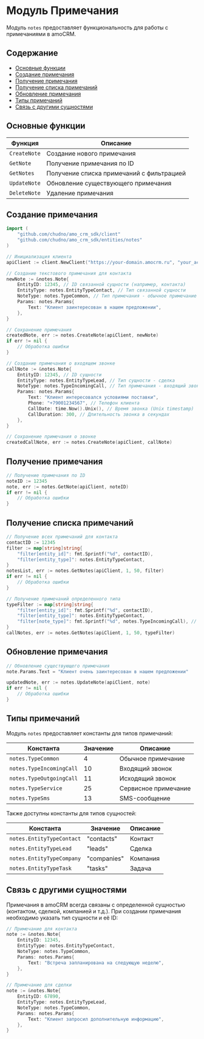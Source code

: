 # Модуль Примечания

Модуль `notes` предоставляет функциональность для работы с примечаниями в amoCRM.

## Содержание

- [Основные функции](#основные-функции)
- [Создание примечания](#создание-примечания)
- [Получение примечания](#получение-примечания)
- [Получение списка примечаний](#получение-списка-примечаний)
- [Обновление примечания](#обновление-примечания)
- [Типы примечаний](#типы-примечаний)
- [Связь с другими сущностями](#связь-с-другими-сущностями)

## Основные функции

| Функция | Описание |
|---------|----------|
| `CreateNote` | Создание нового примечания |
| `GetNote` | Получение примечания по ID |
| `GetNotes` | Получение списка примечаний с фильтрацией |
| `UpdateNote` | Обновление существующего примечания |
| `DeleteNote` | Удаление примечания |

## Создание примечания

```go
import (
    "github.com/chudno/amo_crm_sdk/client"
    "github.com/chudno/amo_crm_sdk/entities/notes"
)

// Инициализация клиента
apiClient := client.NewClient("https://your-domain.amocrm.ru", "your_access_token")

// Создание текстового примечания для контакта
newNote := &notes.Note{
    EntityID: 12345, // ID связанной сущности (например, контакта)
    EntityType: notes.EntityTypeContact, // Тип связанной сущности
    NoteType: notes.TypeCommon, // Тип примечания - обычное примечание
    Params: notes.Params{
        Text: "Клиент заинтересован в нашем предложении",
    },
}

// Сохранение примечания
createdNote, err := notes.CreateNote(apiClient, newNote)
if err != nil {
    // Обработка ошибки
}

// Создание примечания о входящем звонке
callNote := &notes.Note{
    EntityID: 12345, // ID сущности
    EntityType: notes.EntityTypeLead, // Тип сущности - сделка
    NoteType: notes.TypeIncomingCall, // Тип примечания - входящий звонок
    Params: notes.Params{
        Text: "Клиент интересовался условиями поставки",
        Phone: "+79001234567", // Телефон клиента
        CallDate: time.Now().Unix(), // Время звонка (Unix timestamp)
        CallDuration: 300, // Длительность звонка в секундах
    },
}

// Сохранение примечания о звонке
createdCallNote, err := notes.CreateNote(apiClient, callNote)
```

## Получение примечания

```go
// Получение примечания по ID
noteID := 12345
note, err := notes.GetNote(apiClient, noteID)
if err != nil {
    // Обработка ошибки
}
```

## Получение списка примечаний

```go
// Получение всех примечаний для контакта
contactID := 12345
filter := map[string]string{
    "filter[entity_id]": fmt.Sprintf("%d", contactID),
    "filter[entity_type]": notes.EntityTypeContact,
}
notesList, err := notes.GetNotes(apiClient, 1, 50, filter)
if err != nil {
    // Обработка ошибки
}

// Получение примечаний определенного типа
typeFilter := map[string]string{
    "filter[entity_id]": fmt.Sprintf("%d", contactID),
    "filter[entity_type]": notes.EntityTypeContact,
    "filter[note_type]": fmt.Sprintf("%d", notes.TypeIncomingCall), // Только примечания о входящих звонках
}
callNotes, err := notes.GetNotes(apiClient, 1, 50, typeFilter)
```

## Обновление примечания

```go
// Обновление существующего примечания
note.Params.Text = "Клиент очень заинтересован в нашем предложении"

updatedNote, err := notes.UpdateNote(apiClient, note)
if err != nil {
    // Обработка ошибки
}
```

## Типы примечаний

Модуль `notes` предоставляет константы для типов примечаний:

| Константа | Значение | Описание |
|-----------|----------|----------|
| `notes.TypeCommon` | 4 | Обычное примечание |
| `notes.TypeIncomingCall` | 10 | Входящий звонок |
| `notes.TypeOutgoingCall` | 11 | Исходящий звонок |
| `notes.TypeService` | 25 | Сервисное примечание |
| `notes.TypeSms` | 13 | SMS-сообщение |

Также доступны константы для типов сущностей:

| Константа | Значение | Описание |
|-----------|----------|----------|
| `notes.EntityTypeContact` | "contacts" | Контакт |
| `notes.EntityTypeLead` | "leads" | Сделка |
| `notes.EntityTypeCompany` | "companies" | Компания |
| `notes.EntityTypeTask` | "tasks" | Задача |

## Связь с другими сущностями

Примечания в amoCRM всегда связаны с определенной сущностью (контактом, сделкой, компанией и т.д.). При создании примечания необходимо указать тип сущности и её ID:

```go
// Примечание для контакта
note := &notes.Note{
    EntityID: 12345,
    EntityType: notes.EntityTypeContact,
    NoteType: notes.TypeCommon,
    Params: notes.Params{
        Text: "Встреча запланирована на следующую неделю",
    },
}

// Примечание для сделки
note := &notes.Note{
    EntityID: 67890,
    EntityType: notes.EntityTypeLead,
    NoteType: notes.TypeCommon,
    Params: notes.Params{
        Text: "Клиент запросил дополнительную информацию",
    },
}
```
